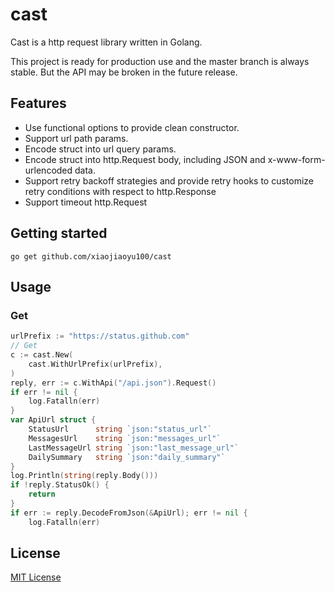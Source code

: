 # cast

Cast is a http request library written in Golang.

This project is ready for production use and the master branch is always stable. But the API may be broken in the future release.

## Features

+ Use functional options to provide clean constructor.
+ Support url path params. 
+ Encode struct into url query params.
+ Encode struct into http.Request body, including JSON and x-www-form-urlencoded data.
+ Support retry backoff strategies and provide retry hooks to customize retry conditions with respect to http.Response
+ Support timeout http.Request



## Getting started

    go get github.com/xiaojiaoyu100/cast
    
## Usage

### Get

```go
urlPrefix := "https://status.github.com"
// Get
c := cast.New(
    cast.WithUrlPrefix(urlPrefix),
)
reply, err := c.WithApi("/api.json").Request()
if err != nil {
    log.Fatalln(err)
}
var ApiUrl struct {
    StatusUrl      string `json:"status_url"`
    MessagesUrl    string `json:"messages_url"`
    LastMessageUrl string `json:"last_message_url"`
    DailySummary   string `json:"daily_summary"`
}
log.Println(string(reply.Body()))
if !reply.StatusOk() {
    return
}
if err := reply.DecodeFromJson(&ApiUrl); err != nil {
    log.Fatalln(err)
```

## License

[MIT License](LICENSE)


